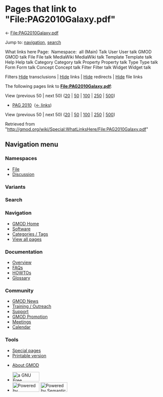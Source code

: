 <div id="mw-page-base" class="noprint">

</div>

<div id="mw-head-base" class="noprint">

</div>

<div id="content" class="mw-body" role="main">

<span id="top"></span>

<div id="mw-js-message" style="display:none;">

</div>



# <span dir="auto">Pages that link to "File:PAG2010Galaxy.pdf"</span>

<div id="bodyContent">

<div id="contentSub">

←
[File:PAG2010Galaxy.pdf](/wiki/File:PAG2010Galaxy.pdf "File:PAG2010Galaxy.pdf")

</div>

<div id="jump-to-nav" class="mw-jump">

Jump to: [navigation](#mw-navigation), [search](#p-search)

</div>

<div id="mw-content-text">

What links here Page:  Namespace:  all (Main) Talk User User talk GMOD
GMOD talk File File talk MediaWiki MediaWiki talk Template Template talk
Help Help talk Category Category talk Property Property talk Type Type
talk Form Form talk Concept Concept talk Filter Filter talk Widget
Widget talk

Filters
[Hide](/mediawiki/index.php?title=Special:WhatLinksHere/File:PAG2010Galaxy.pdf&hidetrans=1 "Special:WhatLinksHere/File:PAG2010Galaxy.pdf")
transclusions \|
[Hide](/mediawiki/index.php?title=Special:WhatLinksHere/File:PAG2010Galaxy.pdf&hidelinks=1 "Special:WhatLinksHere/File:PAG2010Galaxy.pdf")
links \|
[Hide](/mediawiki/index.php?title=Special:WhatLinksHere/File:PAG2010Galaxy.pdf&hideredirs=1 "Special:WhatLinksHere/File:PAG2010Galaxy.pdf")
redirects \|
[Hide](/mediawiki/index.php?title=Special:WhatLinksHere/File:PAG2010Galaxy.pdf&hideimages=1 "Special:WhatLinksHere/File:PAG2010Galaxy.pdf")
file links

The following pages link to
**[File:PAG2010Galaxy.pdf](/wiki/File:PAG2010Galaxy.pdf "File:PAG2010Galaxy.pdf")**:

View (previous 50 \| next 50)
([20](/mediawiki/index.php?title=Special:WhatLinksHere/File:PAG2010Galaxy.pdf&limit=20 "Special:WhatLinksHere/File:PAG2010Galaxy.pdf")
\|
[50](/mediawiki/index.php?title=Special:WhatLinksHere/File:PAG2010Galaxy.pdf&limit=50 "Special:WhatLinksHere/File:PAG2010Galaxy.pdf")
\|
[100](/mediawiki/index.php?title=Special:WhatLinksHere/File:PAG2010Galaxy.pdf&limit=100 "Special:WhatLinksHere/File:PAG2010Galaxy.pdf")
\|
[250](/mediawiki/index.php?title=Special:WhatLinksHere/File:PAG2010Galaxy.pdf&limit=250 "Special:WhatLinksHere/File:PAG2010Galaxy.pdf")
\|
[500](/mediawiki/index.php?title=Special:WhatLinksHere/File:PAG2010Galaxy.pdf&limit=500 "Special:WhatLinksHere/File:PAG2010Galaxy.pdf"))

- [PAG 2010](/wiki/PAG_2010 "PAG 2010") ‎
  <span class="mw-whatlinkshere-tools">([←
  links](/mediawiki/index.php?title=Special:WhatLinksHere&target=PAG+2010 "Special:WhatLinksHere"))</span>

View (previous 50 \| next 50)
([20](/mediawiki/index.php?title=Special:WhatLinksHere/File:PAG2010Galaxy.pdf&limit=20 "Special:WhatLinksHere/File:PAG2010Galaxy.pdf")
\|
[50](/mediawiki/index.php?title=Special:WhatLinksHere/File:PAG2010Galaxy.pdf&limit=50 "Special:WhatLinksHere/File:PAG2010Galaxy.pdf")
\|
[100](/mediawiki/index.php?title=Special:WhatLinksHere/File:PAG2010Galaxy.pdf&limit=100 "Special:WhatLinksHere/File:PAG2010Galaxy.pdf")
\|
[250](/mediawiki/index.php?title=Special:WhatLinksHere/File:PAG2010Galaxy.pdf&limit=250 "Special:WhatLinksHere/File:PAG2010Galaxy.pdf")
\|
[500](/mediawiki/index.php?title=Special:WhatLinksHere/File:PAG2010Galaxy.pdf&limit=500 "Special:WhatLinksHere/File:PAG2010Galaxy.pdf"))

</div>

<div class="printfooter">

Retrieved from
"<http://gmod.org/wiki/Special:WhatLinksHere/File:PAG2010Galaxy.pdf>"

</div>

<div id="catlinks" class="catlinks catlinks-allhidden">

</div>

<div class="visualClear">

</div>

</div>

</div>

<div id="mw-navigation">

## Navigation menu

<div id="mw-head">



<div id="left-navigation">

<div id="p-namespaces" class="vectorTabs" role="navigation"
aria-labelledby="p-namespaces-label">

### Namespaces

- <span id="ca-nstab-image"><a href="/wiki/File:PAG2010Galaxy.pdf" accesskey="c"
  title="View the file page [c]">File</a></span>
- <span id="ca-talk"><a
  href="/mediawiki/index.php?title=File_talk:PAG2010Galaxy.pdf&amp;action=edit&amp;redlink=1"
  accesskey="t"
  title="Discussion about the content page [t]">Discussion</a></span>

</div>

<div id="p-variants" class="vectorMenu emptyPortlet" role="navigation"
aria-labelledby="p-variants-label">

### 

### Variants[](#)

<div class="menu">

</div>

</div>

</div>

<div id="right-navigation">





</div>

<div id="p-search" role="search">

### Search

<div id="simpleSearch">

</div>

</div>

</div>

</div>

<div id="mw-panel">

<div id="p-logo" role="banner">

<a href="/wiki/Main_Page"
style="background-image: url(http://gmod.org/images/GMOD-cogs.png);"
title="Visit the main page"></a>

</div>

<div id="p-Navigation" class="portal" role="navigation"
aria-labelledby="p-Navigation-label">

### Navigation

<div class="body">

- <span id="n-GMOD-Home">[GMOD Home](/wiki/Main_Page)</span>
- <span id="n-Software">[Software](/wiki/GMOD_Components)</span>
- <span id="n-Categories-.2F-Tags">[Categories /
  Tags](/wiki/Categories)</span>
- <span id="n-View-all-pages">[View all
  pages](/wiki/Special:AllPages)</span>

</div>

</div>

<div id="p-Documentation" class="portal" role="navigation"
aria-labelledby="p-Documentation-label">

### Documentation

<div class="body">

- <span id="n-Overview">[Overview](/wiki/Overview)</span>
- <span id="n-FAQs">[FAQs](/wiki/Category:FAQ)</span>
- <span id="n-HOWTOs">[HOWTOs](/wiki/Category:HOWTO)</span>
- <span id="n-Glossary">[Glossary](/wiki/Glossary)</span>

</div>

</div>

<div id="p-Community" class="portal" role="navigation"
aria-labelledby="p-Community-label">

### Community

<div class="body">

- <span id="n-GMOD-News">[GMOD News](/wiki/GMOD_News)</span>
- <span id="n-Training-.2F-Outreach">[Training /
  Outreach](/wiki/Training_and_Outreach)</span>
- <span id="n-Support">[Support](/wiki/Support)</span>
- <span id="n-GMOD-Promotion">[GMOD
  Promotion](/wiki/GMOD_Promotion)</span>
- <span id="n-Meetings">[Meetings](/wiki/Meetings)</span>
- <span id="n-Calendar">[Calendar](/wiki/Calendar)</span>

</div>

</div>

<div id="p-tb" class="portal" role="navigation"
aria-labelledby="p-tb-label">

### Tools

<div class="body">

- <span id="t-specialpages"><a href="/wiki/Special:SpecialPages" accesskey="q"
  title="A list of all special pages [q]">Special pages</a></span>
- <span id="t-print"><a
  href="/mediawiki/index.php?title=Special:WhatLinksHere/File:PAG2010Galaxy.pdf&amp;printable=yes"
  rel="alternate" accesskey="p"
  title="Printable version of this page [p]">Printable version</a></span>

</div>

</div>

</div>

</div>

<div id="footer" role="contentinfo">

- <span id="footer-places-about">[About
  GMOD](/wiki/GMOD:About "GMOD:About")</span>

<!-- -->

- <span id="footer-copyrightico">[<img src="http://www.gnu.org/graphics/gfdl-logo-small.png" width="88"
  height="31" alt="a GNU Free Documentation License" />](http://www.gnu.org/licenses/fdl-1.3.html)</span>
- <span id="footer-poweredbyico">[<img src="/mediawiki/skins/common/images/poweredby_mediawiki_88x31.png"
  width="88" height="31" alt="Powered by MediaWiki" />](//www.mediawiki.org/)
  [<img
  src="/mediawiki/extensions/SemanticMediaWiki/includes/../resources/images/smw_button.png"
  width="88" height="31" alt="Powered by Semantic MediaWiki" />](https://www.semantic-mediawiki.org/wiki/Semantic_MediaWiki)</span>

<div style="clear:both">

</div>

</div>

